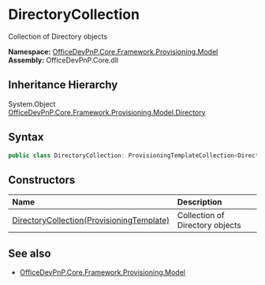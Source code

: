 # DirectoryCollection
Collection of Directory objects  

**Namespace:** [OfficeDevPnP.Core.Framework.Provisioning.Model](OfficeDevPnP.Core.Framework.Provisioning.Model.md)  
**Assembly:** OfficeDevPnP.Core.dll  
## Inheritance Hierarchy
System.Object  
    [OfficeDevPnP.Core.Framework.Provisioning.Model.Directory](OfficeDevPnP.Core.Framework.Provisioning.Model.Directory.md)
## Syntax
```C#
public class DirectoryCollection: ProvisioningTemplateCollection<Directory>
```
## Constructors
|**Name**|**Description**|
|:-----|:-----|
| [DirectoryCollection(ProvisioningTemplate)](OfficeDevPnP.Core.Framework.Provisioning.Model.DirectoryCollection.ctor1.md) | <summary> Collection of Directory objects </summary>
## See also
- [OfficeDevPnP.Core.Framework.Provisioning.Model](OfficeDevPnP.Core.Framework.Provisioning.Model.md)
